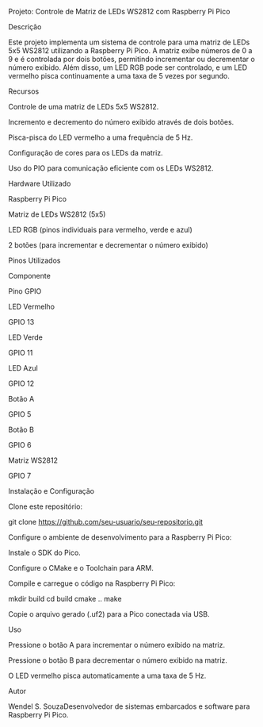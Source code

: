 Projeto: Controle de Matriz de LEDs WS2812 com Raspberry Pi Pico

Descrição

Este projeto implementa um sistema de controle para uma matriz de LEDs 5x5 WS2812 utilizando a Raspberry Pi Pico. A matriz exibe números de 0 a 9 e é controlada por dois botões, permitindo incrementar ou decrementar o número exibido. Além disso, um LED RGB pode ser controlado, e um LED vermelho pisca continuamente a uma taxa de 5 vezes por segundo.

Recursos

Controle de uma matriz de LEDs 5x5 WS2812.

Incremento e decremento do número exibido através de dois botões.

Pisca-pisca do LED vermelho a uma frequência de 5 Hz.

Configuração de cores para os LEDs da matriz.

Uso do PIO para comunicação eficiente com os LEDs WS2812.

Hardware Utilizado

Raspberry Pi Pico

Matriz de LEDs WS2812 (5x5)

LED RGB (pinos individuais para vermelho, verde e azul)

2 botões (para incrementar e decrementar o número exibido)

Pinos Utilizados

Componente

Pino GPIO

LED Vermelho

GPIO 13

LED Verde

GPIO 11

LED Azul

GPIO 12

Botão A

GPIO 5

Botão B

GPIO 6

Matriz WS2812

GPIO 7

Instalação e Configuração

Clone este repositório:

git clone https://github.com/seu-usuario/seu-repositorio.git

Configure o ambiente de desenvolvimento para a Raspberry Pi Pico:

Instale o SDK do Pico.

Configure o CMake e o Toolchain para ARM.

Compile e carregue o código na Raspberry Pi Pico:

mkdir build
cd build
cmake ..
make

Copie o arquivo gerado (.uf2) para a Pico conectada via USB.

Uso

Pressione o botão A para incrementar o número exibido na matriz.

Pressione o botão B para decrementar o número exibido na matriz.

O LED vermelho pisca automaticamente a uma taxa de 5 Hz.

Autor

Wendel S. SouzaDesenvolvedor de sistemas embarcados e software para Raspberry Pi Pico.
